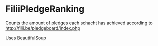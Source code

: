 # FiliiPledgeRanking

Counts the amount of pledges each schacht has achieved according to http://filii.be/pledgeboard/index.php

Uses BeautifulSoup
